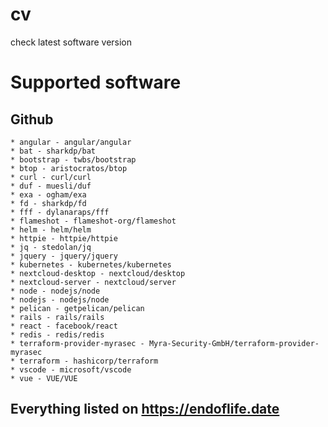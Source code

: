 # cv

check latest software version

# Supported software

## Github

    * angular - angular/angular
    * bat - sharkdp/bat
    * bootstrap - twbs/bootstrap
    * btop - aristocratos/btop 
    * curl - curl/curl
    * duf - muesli/duf
    * exa - ogham/exa
    * fd - sharkdp/fd
    * fff - dylanaraps/fff
    * flameshot - flameshot-org/flameshot
    * helm - helm/helm
    * httpie - httpie/httpie
    * jq - stedolan/jq
    * jquery - jquery/jquery
    * kubernetes - kubernetes/kubernetes
    * nextcloud-desktop - nextcloud/desktop
    * nextcloud-server - nextcloud/server
    * node - nodejs/node
    * nodejs - nodejs/node
    * pelican - getpelican/pelican
    * rails - rails/rails
    * react - facebook/react
    * redis - redis/redis
    * terraform-provider-myrasec - Myra-Security-GmbH/terraform-provider-myrasec
    * terraform - hashicorp/terraform
    * vscode - microsoft/vscode
    * vue - VUE/VUE

## Everything listed on <https://endoflife.date>
